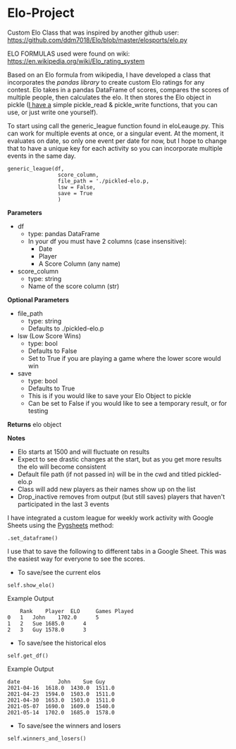 # Elo-Project
Custom Elo Class that was inspired by another github user:<br>
    https://github.com/ddm7018/Elo/blob/master/elosports/elo.py
    
ELO FORMULAS used were found on wiki:<br>
    https://en.wikipedia.org/wiki/Elo_rating_system

Based on an Elo formula from wikipedia, I have developed a class that incorporates the *pandas library* to create custom Elo ratings for any contest. Elo takes in a pandas DataFrame of scores, compares the scores of multiple people, then calculates the elo. It then stores the Elo object in pickle (<a href=https://github.com/jaceiverson/custom-python/blob/master/general.py>I have a</a> simple pickle_read & pickle_write functions, that you can use, or just write one yourself). 

To start using call the generic_league function found in eloLeauge.py. This can work for multiple events at once, or a singular event. At the moment, it evaluates on date, so only one event per date for now, but I hope to change that to have a unique key for each activity so you can incorporate multiple events in the same day.

```
generic_league(df,
                score_column,
                file_path = './pickled-elo.p,
                lsw = False,
                save = True
                )
```
__Parameters__
 - df
     - type: pandas DataFrame
     - In your df you must have 2 columns (case insensitive):
        - Date
        - Player
        - A Score Column (any name)
- score_column
    - type: string
    - Name of the score column (str)

__Optional Parameters__
- file_path
    - type: string
    - Defaults to ./pickled-elo.p
- lsw (Low Score Wins)
    - type: bool
    - Defaults to False
    - Set to True if you are playing a game where the lower score would win
- save
    - type: bool
    - Defaults to True
    - This is if you would like to save your Elo Object to pickle
    - Can be set to False if you would like to see a temporary result, or for testing

__Returns__
elo object

__Notes__
- Elo starts at 1500 and will fluctuate on results
- Expect to see drastic changes at the start, but as you get more results the elo will become consistent
- Default file path (if not passed in) will be in the cwd and titled pickled-elo.p
- Class will add new players as their names show up on the list
- Drop_inactive removes from output (but still saves) players that haven't participated in the last 3 events

I have integrated a custom league for weekly work activity with Google Sheets using the <a href=https://pygsheets.readthedocs.io/en/stable/>Pygsheets</a> method: 
```
.set_dataframe()
```
I use that to save the following to different tabs in a Google Sheet. This was the easiest way for everyone to see the scores.

 - To save/see the current elos 
```
self.show_elo()
```
Example Output
```
	Rank	Player	ELO	    Games Played
0	1	John	1702.0	    5
1	2	Sue	1685.0	    4
2	3	Guy	1578.0	    3
```
 - To save/see the historical elos
```
self.get_df()
```
Example Output
```
date	        John	Sue	Guy
2021-04-16	1618.0	1430.0	1511.0
2021-04-23	1594.0	1503.0	1511.0
2021-04-30	1653.0	1503.0	1511.0
2021-05-07	1690.0	1609.0	1540.0
2021-05-14	1702.0	1685.0	1578.0

```
 - To save/see the winners and losers
```
self.winners_and_losers()
```
